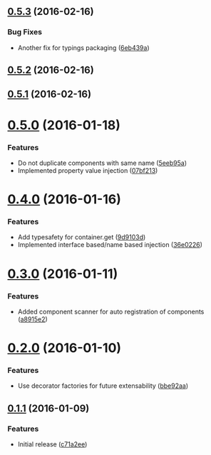 <a name="0.5.3"></a>
## [0.5.3](https://github.com/knisterpeter/tsdi/compare/v0.5.2...v0.5.3) (2016-02-16)


### Bug Fixes

* Another fix for typings packaging ([6eb439a](https://github.com/knisterpeter/tsdi/commit/6eb439a))



<a name="0.5.2"></a>
## [0.5.2](https://github.com/knisterpeter/tsdi/compare/v0.5.1...v0.5.2) (2016-02-16)




<a name="0.5.1"></a>
## [0.5.1](https://github.com/knisterpeter/tsdi/compare/v0.5.0...v0.5.1) (2016-02-16)




<a name="0.5.0"></a>
# [0.5.0](https://github.com/knisterpeter/tsdi/compare/v0.4.0...v0.5.0) (2016-01-18)


### Features

* Do not duplicate components with same name ([5eeb95a](https://github.com/knisterpeter/tsdi/commit/5eeb95a))
* Implemented property value injection ([07bf213](https://github.com/knisterpeter/tsdi/commit/07bf213))



<a name="0.4.0"></a>
# [0.4.0](https://github.com/knisterpeter/tsdi/compare/v0.3.0...v0.4.0) (2016-01-16)


### Features

* Add typesafety for container.get ([9d9103d](https://github.com/knisterpeter/tsdi/commit/9d9103d))
* Implemented interface based/name based injection ([36e0226](https://github.com/knisterpeter/tsdi/commit/36e0226))



<a name="0.3.0"></a>
# [0.3.0](https://github.com/knisterpeter/tsdi/compare/v0.2.0...v0.3.0) (2016-01-11)


### Features

* Added component scanner for auto registration of components ([a8915e2](https://github.com/knisterpeter/tsdi/commit/a8915e2))



<a name="0.2.0"></a>
# [0.2.0](https://github.com/knisterpeter/tsdi/compare/v0.1.1...v0.2.0) (2016-01-10)


### Features

* Use decorator factories for future extensability ([bbe92aa](https://github.com/knisterpeter/tsdi/commit/bbe92aa))



<a name="0.1.1"></a>
## [0.1.1](https://github.com/knisterpeter/tsdi/compare/c71a2ee...v0.1.1) (2016-01-09)


### Features

* Initial release ([c71a2ee](https://github.com/knisterpeter/tsdi/commit/c71a2ee))




